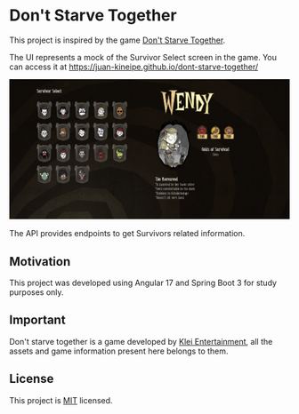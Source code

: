 # Don't Starve Together

This project is inspired by the game [Don't Starve Together](https://www.klei.com/games/dont-starve-together).

The UI represents a mock of the Survivor Select screen in the game. You can access it at https://juan-kineipe.github.io/dont-starve-together/

![Screenshot](https://github.com/Juan-Kineipe/dont-starve-together/blob/main/other/screenshot.png?raw=true)

The API provides endpoints to get Survivors related information.

## Motivation

This project was developed using Angular 17 and Spring Boot 3 for study purposes only.

## Important

Don't starve together is a game developed by [Klei Entertainment](https://www.klei.com/), all the assets and game information present here belongs to them.

## License

This project is [MIT](https://github.com/Juan-Kineipe/dont-starve-together/blob/main/LICENSE) licensed.
